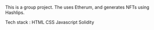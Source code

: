 This is a group project. 
The uses Etherum, and generates NFTs using Hashlips. 

Tech stack : 
HTML 
CSS
Javascript 
Solidity
